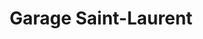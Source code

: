 ---
title: "Garage Saint-Laurent"
url: /saint-laurent-de-condel/garage-saint-laurent/
shop: Autowerkstatt
---